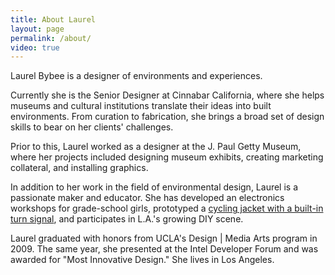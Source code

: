 ```yaml
---
title: About Laurel
layout: page
permalink: /about/
video: true
---
```

Laurel Bybee is a designer of environments and experiences.

Currently she is the Senior Designer at Cinnabar California, where she helps
museums and cultural institutions translate their ideas into built environments.
From curation to fabrication, she brings a broad set of design skills to bear on
her clients' challenges.

Prior to this, Laurel worked as a designer at the J. Paul Getty Museum, where her
projects included designing museum exhibits, creating marketing collateral, and
installing graphics.

In addition to her work in the field of environmental design, Laurel is a passionate
maker and educator. She has developed an electronics workshops for grade-school girls,
prototyped a [cycling jacket with a built-in turn signal](https://www.youtube.com/watch?v=jLcxBd6zcRA),
and participates in L.A.'s growing DIY scene.

Laurel graduated with honors from UCLA's Design | Media Arts program in 2009. The
same year, she presented at the Intel Developer Forum and was awarded for "Most Innovative Design."
She lives in Los Angeles.

